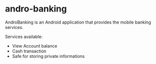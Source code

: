 # andro-banking

AndroBanking is an Android application that provides the mobile banking services.

Services available:
* View Account balance
* Cash transaction
* Safe for storing private informations

